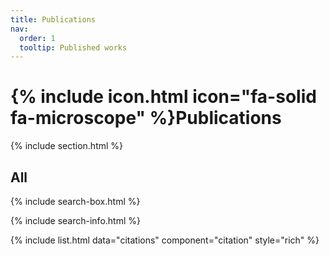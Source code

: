 ```yaml
---
title: Publications
nav:
  order: 1
  tooltip: Published works
---
```


# {% include icon.html icon="fa-solid fa-microscope" %}Publications

{% include section.html %}

## All

{% include search-box.html %}

{% include search-info.html %}

{% include list.html data="citations" component="citation" style="rich" %}
